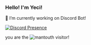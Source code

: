 ### Hello! I'm Yeci!
🔭 I’m currently working on Discord Bot!

[![Discord Presence](https://lanyard.cnrad.dev/api/644504218798915634)](https://discord.com/users/283946584461410305)

you are the ![mantou](https://count.getloli.com/get/@mantou?theme=asoul)th visitor!

